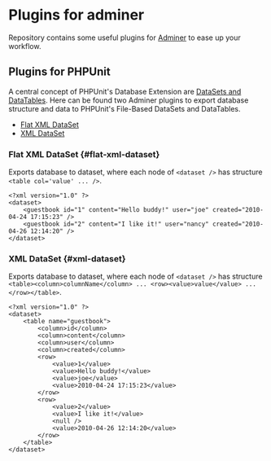 # Plugins for adminer

Repository contains some useful plugins for [Adminer](http://adminer.cz/) to ease up your workflow.

## Plugins for PHPUnit

A central concept of PHPUnit's Database Extension are [DataSets and DataTables](http://phpunit.de/manual/current/en/database.html#database.available-implementations). Here can be found two Adminer plugins to export database structure and data to PHPUnit's File-Based DataSets and DataTables.

- [Flat XML DataSet](#flat-xml-dataset)
- [XML DataSet](#xml-dataset)
 

### Flat XML DataSet {#flat-xml-dataset}
Exports database to dataset, where each node of `<dataset />` has structure `<table col='value' ... />`.
```
<?xml version="1.0" ?>
<dataset>
    <guestbook id="1" content="Hello buddy!" user="joe" created="2010-04-24 17:15:23" />
    <guestbook id="2" content="I like it!" user="nancy" created="2010-04-26 12:14:20" />
</dataset>
```

### XML DataSet {#xml-dataset}
Exports database to dataset, where each node of `<dataset />` has structure `<table><column>columnName</column> ... <row><value>value</value> ... </row></table>`.
```
<?xml version="1.0" ?>
<dataset>
    <table name="guestbook">
        <column>id</column>
        <column>content</column>
        <column>user</column>
        <column>created</column>
        <row>
            <value>1</value>
            <value>Hello buddy!</value>
            <value>joe</value>
            <value>2010-04-24 17:15:23</value>
        </row>
        <row>
            <value>2</value>
            <value>I like it!</value>
            <null />
            <value>2010-04-26 12:14:20</value>
        </row>
    </table>
</dataset>
```